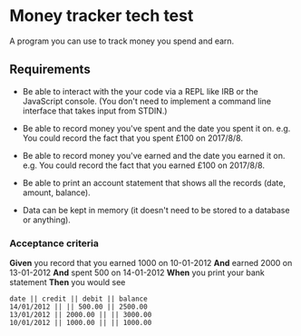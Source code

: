 # Money tracker tech test

A program you can use to track money you spend and earn.

Requirements
------------
* Be able to interact with the your code via a REPL like IRB or the JavaScript console.  (You don't need to implement a command line interface that takes input from STDIN.)

* Be able to record money you've spent and the date you spent it on.  e.g. You could record the fact that you spent £100 on 2017/8/8.

* Be able to record money you've earned and the date you earned it on.  e.g. You could record the fact that you earned £100 on 2017/8/8.

* Be able to print an account statement that shows all the records (date, amount, balance).

* Data can be kept in memory (it doesn't need to be stored to a database or anything).

### Acceptance criteria

**Given** you record that you earned 1000 on 10-01-2012
**And** earned 2000 on 13-01-2012
**And** spent 500 on 14-01-2012
**When** you print your bank statement
**Then** you would see

```
date || credit || debit || balance
14/01/2012 || || 500.00 || 2500.00
13/01/2012 || 2000.00 || || 3000.00
10/01/2012 || 1000.00 || || 1000.00
```
